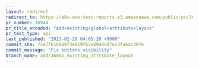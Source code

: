 ```yaml
---
layout: redirect
redirect_to: https://a8c-woo-test-reports.s3.amazonaws.com/public/pr/36944/api/index.html
pr_number: 36944
pr_title_encoded: "Add+existing+global+attribute+layout"
pr_test_type: api
last_published: "2023-02-28 04:05:20 +0000"
commit_sha: 75e7fb1bb49f3e819fb2a4944dd7e23fa6ac307e
commit_message: "Fix buttons visibility"
branch_name: add/36661_existing_attribute_layout
---
```

